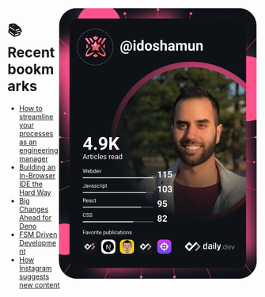 <a href="https://app.daily.dev/idoshamun"><img src="https://raw.githubusercontent.com/idoshamun/idoshamun/devcard/devcard.svg" align='right' width="400" alt="Ido Shamun's Dev Card"/></a>

# 📚 Recent bookmarks
<!-- BOOKMARKS:START -->
- [How to streamline your processes as an engineering manager](https://app.daily.dev/posts/R1qtdzwR7?utm_source=rss&utm_medium=bookmarks&utm_campaign=28849d86070e4c099c877ab6837c61f0)
- [Building an In-Browser IDE the Hard Way](https://app.daily.dev/posts/jin6-4f-h?utm_source=rss&utm_medium=bookmarks&utm_campaign=28849d86070e4c099c877ab6837c61f0)
- [Big Changes Ahead for Deno](https://app.daily.dev/posts/C559HJeJ1?utm_source=rss&utm_medium=bookmarks&utm_campaign=28849d86070e4c099c877ab6837c61f0)
- [FSM Driven Development](https://app.daily.dev/posts/6PrQFpDrE?utm_source=rss&utm_medium=bookmarks&utm_campaign=28849d86070e4c099c877ab6837c61f0)
- [How Instagram suggests new content](https://app.daily.dev/posts/2ZpUFKz7L?utm_source=rss&utm_medium=bookmarks&utm_campaign=28849d86070e4c099c877ab6837c61f0)
<!-- BOOKMARKS:END -->
